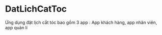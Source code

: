 # DatLichCatToc
Ứng dụng đặt lịch cắt tóc bao gồm 3 app : App khách hàng, app nhân viên, app quản lí
